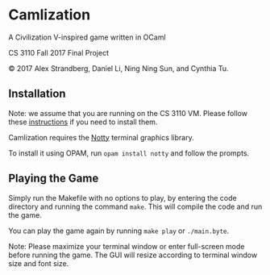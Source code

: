 # Camlization
A Civilization V-inspired game written in OCaml

CS 3110 Fall 2017 Final Project

© 2017 Alex Strandberg, Daniel Li, Ning Ning Sun, and Cynthia Tu.

## Installation

Note: we assume that you are running on the CS 3110 VM.  Please follow these [instructions](http://www.cs.cornell.edu/Courses/cs3110/2016fa/install.html) if you need to install them.

Camlization requires the [Notty](https://github.com/pqwy/notty) terminal graphics library.  


To install it using OPAM, run `opam install notty` and follow the prompts.

## Playing the Game
Simply run the Makefile with no options to play, by entering the code directory and running the command `make`.  This will compile the code and run the game.  


You can play the game again by running `make play` or `./main.byte`.


Note: Please maximize your terminal window or enter full-screen mode before running the game.  The GUI will resize according to terminal window size and font size.
